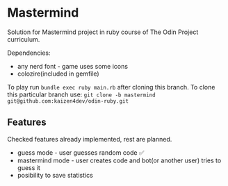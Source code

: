 # Mastermind

Solution for Mastermind project in ruby course of The Odin Project curriculum.

Dependencies: 
- any nerd font - game uses some icons
- colozire(included in gemfile)

To play run `bundle exec ruby main.rb` after cloning this branch.
To clone this particular branch use: `git clone -b mastermind git@github.com:kaizen4dev/odin-ruby.git`

## Features
Checked features already implemented, rest are planned.

- guess mode - user guesses random code ✅
- mastermind mode - user creates code and bot(or another user) tries to guess it
- posibility to save statistics
